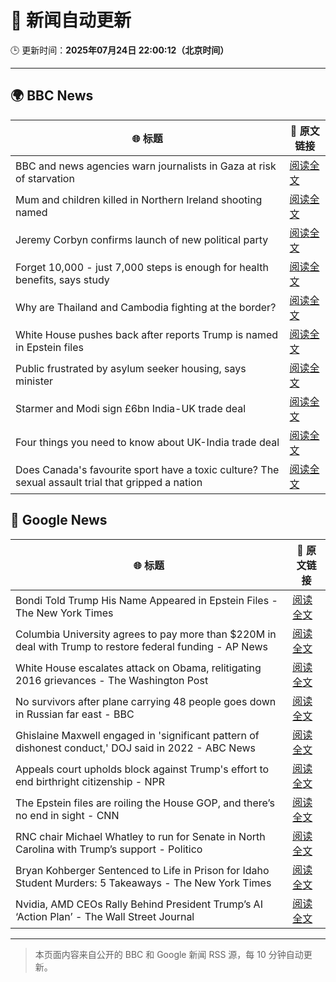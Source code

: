 # 🧠 新闻自动更新

🕒 更新时间：**2025年07月24日 22:00:12（北京时间）**

---

## 🌍 BBC News

| 🌐 标题 | 🔗 原文链接 |
|--------|-------------|
| BBC and news agencies warn journalists in Gaza at risk of starvation | [阅读全文](https://www.bbc.com/news/articles/c8j1j7n72ywo) |
| Mum and children killed in Northern Ireland shooting named | [阅读全文](https://www.bbc.com/news/articles/c9vrw3xd77jo) |
| Jeremy Corbyn confirms launch of new political party | [阅读全文](https://www.bbc.com/news/articles/cdeze706jw8o) |
| Forget 10,000 - just 7,000 steps is enough for health benefits, says study | [阅读全文](https://www.bbc.com/news/articles/cx238lgy3pwo) |
| Why are Thailand and Cambodia fighting at the border? | [阅读全文](https://www.bbc.com/news/articles/cdjxje2pje1o) |
| White House pushes back after reports Trump is named in Epstein files | [阅读全文](https://www.bbc.com/news/articles/cwyq921zqqzo) |
| Public frustrated by asylum seeker housing, says minister | [阅读全文](https://www.bbc.com/news/articles/c0rvr84l2jzo) |
| Starmer and Modi sign £6bn India-UK trade deal | [阅读全文](https://www.bbc.com/news/articles/c307ggj492vo) |
| Four things you need to know about UK-India trade deal | [阅读全文](https://www.bbc.com/news/articles/c99p2mlyep5o) |
| Does Canada's favourite sport have a toxic culture? The sexual assault trial that gripped a nation | [阅读全文](https://www.bbc.com/news/articles/cdxv71v5lq2o) |

## 📰 Google News

| 🌐 标题 | 🔗 原文链接 |
|--------|-------------|
| Bondi Told Trump His Name Appeared in Epstein Files - The New York Times | [阅读全文](https://news.google.com/rss/articles/CBMigwFBVV95cUxPT3d6RVJKdHZjRFNLdTVYdzlKa2gxRllwZHFHamRCb1BoMVR2S3M1NERVbDBBcXdwSmtaLXo4NVQzcm56c01wN0lUc3NRdzRqYzk1eFNIR1RXVWFuaUNkMFk2bVZOalptdVc2M1lrUXFNX2ktUHF6VmpqQkNKdjJnWU5FQQ?oc=5) |
| Columbia University agrees to pay more than $220M in deal with Trump to restore federal funding - AP News | [阅读全文](https://news.google.com/rss/articles/CBMihgFBVV95cUxQeUhkWk1adHIxblVnUjhlUTVwV3ZJb19zQThaWnNkam9jTDdXWXN3cWpyNXJZM21QMWhNbEtGRkV6RUM4UjZKMm0yTVNkODBRd0Z0YWhkZDJpYWpfX25rU3kxdmw3LW9heW9FRzZCc0pEc1N1VVc0ejhRNHl0OVY5NnExanlfZw?oc=5) |
| White House escalates attack on Obama, relitigating 2016 grievances - The Washington Post | [阅读全文](https://news.google.com/rss/articles/CBMinAFBVV95cUxQX2JOVUoxXzk2cTFqdE1EUkNGZ0tDdld4RVcyOE9VeGRCeWtRNUhyT05YMXdtN1dqbVdEM1loVFNHRkFiNHRpMmtRemRHZ3RCeWpFc1NDdDF5ckJ0MEZHUGpvTnZwSFN0M1o3WEw2RVhONTExWTRsV01kRXBOTnNTeWRVUVdtYXMzQ0NLb0lXUEtLcEVZMV9GRlJpT3M?oc=5) |
| No survivors after plane carrying 48 people goes down in Russian far east - BBC | [阅读全文](https://news.google.com/rss/articles/CBMiWkFVX3lxTE9vcUY5Tkx2M25iVlpKT1BaNmNHR1prRmtHbktsVEtPWmtKMGlucHREdmZvT29xR3FzTm16MFBMcVMtYno2QkRZVTZrT2ZreEc1WHJReDE4SFU0d9IBX0FVX3lxTE9vcklIUVZERTVyeG5FYjNnLTJPSDZsUXgxdzAybkIxemJLYVB1UXZwdjRXeUJsSWRTZWNiT2I1eUlOOERDdzNndW9uTkRuVmJEQUVDaDhsTl8zMjBWZ2xn?oc=5) |
| Ghislaine Maxwell engaged in 'significant pattern of dishonest conduct,' DOJ said in 2022 - ABC News | [阅读全文](https://news.google.com/rss/articles/CBMiugFBVV95cUxQbHRzM2F0VlB6Vk1ZcTNoVWwzZnAzWWMtNWQzckNtOU85dEw4blAtTHRYWXhSVjlYal9PV1ROeEJhQ05iTVRDNnE3SUphMzA5NHFFZXJnZHdqVEVycXZJNEVTdXRJdkhvR0UyRjIxV3g4cjI5UlBmck9NLXRZX2tuajdfczhzTjkxUUFOU0xpTkowZ0FsUEpud3VTQ1N0bEpZbTNSQ1hodThYN0dXbkx2QW81X2M2SzIwOGc?oc=5) |
| Appeals court upholds block against Trump's effort to end birthright citizenship - NPR | [阅读全文](https://news.google.com/rss/articles/CBMimgFBVV95cUxQa2ZiUmdmYVM1YnI5dUR2WEdjcW11Z2NnakFFOGtHbXIyQ1NuT2htcGQ5eDY1bFIyU3Rva3o3RUxXUnFVTHZCWEI1TTZCTER3ak1aLXdieUZVSnR3X0s1Tm02VTZ3dzRfSDlabnZ2blBVNnFwYWVwZk54YzVaU0hkc05DeWdqZnJLdmxGcGFGMzhnYkRMZXViaVJ3?oc=5) |
| The Epstein files are roiling the House GOP, and there’s no end in sight - CNN | [阅读全文](https://news.google.com/rss/articles/CBMie0FVX3lxTE5rQ3JscVBMSS0xamJtMmh0WDFGQTRwX2l4cGVnSWhJekFqRVlwV1ZwMm9BazUwRW14NUlLYnE2cHFZTUlVOWhYRnRsd1c5ZUw2bFhyUXUwTmR4UnNVc1VGZVk4RU1zVWE4MjhDS0N3MFZuMmdEZnFLaXNyb9IBgAFBVV95cUxNUnNic0FiRG1zV2FyVHNaRndtY2VUWnJ4TE5KWXNFMlpRU2gtTnZDckRKOEN2MVJFeENYLWptTkljc3pBR3FnbzdqekQyNzFhTGNlMHRlYmx4NWtITjZQbmFaWmFLV0QzOW1FQzNzRG51WVE0Q0owM013SHlDTEZfMg?oc=5) |
| RNC chair Michael Whatley to run for Senate in North Carolina with Trump’s support - Politico | [阅读全文](https://news.google.com/rss/articles/CBMijgFBVV95cUxQRVZpSGo1ZW9JNFdyT3lQTUJ1TDB5bWtwRE5QSjhlMVNOWFFJMDZQTzVyZmZZbXJLZ3dJTlZJeVl6bkZoY2VhckM4VnFmbjAtZjJTOW9UamJBeXkyU2Q0ZWJMYy1YZU1nYmg0b0ZKc0VFeDZIX01iUmtnNkRwSVNlNkp2Si04QUZ2NnFJTmZR?oc=5) |
| Bryan Kohberger Sentenced to Life in Prison for Idaho Student Murders: 5 Takeaways - The New York Times | [阅读全文](https://news.google.com/rss/articles/CBMihgFBVV95cUxOZk1qTzRlUDJLaGh6bzB5RnVDeFQzUnFiS29NNzhvYVJ2QTFPcnpvTWp3ZjA5MmJsZ1IyTk8xTFhDUldsZGpueXhnM0tKQ3VYRHRwcE5yblM2OGhid0hnc2ZCcUwwTkNDUi1VQWlsVmNLaHhHT3JFdVR3RHFHWFhNRmM5Q2JHdw?oc=5) |
| Nvidia, AMD CEOs Rally Behind President Trump’s AI ‘Action Plan’ - The Wall Street Journal | [阅读全文](https://news.google.com/rss/articles/CBMinwFBVV95cUxONUozaEFPaGlOTnVGWDB4UjduY3VucUY2M3d2b1JVT1ZaaEFlNC1yMEpNWi1QUzFEd1dtelcyRGZRbWRrU05ydmV1a2pRR1ItWDQtNm5GSUlGMG81ZE5xTG11Qm5mdi00Q3JxZVZtSnZ0WFJvNkJCY0Z0VzB0QWRRS0dWc3gxWHloYzhvYTY5ODA1ckpfMDNCZEp0NXA0WGs?oc=5) |

---
> 本页面内容来自公开的 BBC 和 Google 新闻 RSS 源，每 10 分钟自动更新。